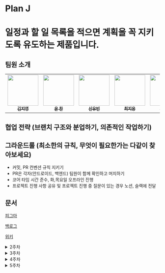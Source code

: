 # Plan J
# 일정과 할 일 목록을 적으면 계획을 꼭 지키도록 유도하는 제품입니다.

## 팀원 소개

<table>
<tbody>
<tr>
<td align="center"><a href="https://github.com/famo1245"><img src="https://github.com/famo1245.png" width='100px;' alt=""/><br /><sub><b>김지영</b></sub></a><br /></td>
<td align="center"><a href="https://github.com/Yoon-Chan"><img src="https://github.com/Yoon-Chan.png" width="100px;" alt=""/><br /><sub><b>윤 찬</b></sub></a><br /></td>
<td align="center"><a href="https://github.com/yubin0727"><img src="https://github.com/yubin0727.png" width="100px;" alt=""/><br /><sub><b>신유빈</b></sub></a><br /></td>
<td align="center"><a href="https://github.com/heyera"><img src="https://github.com/heyera.png" width="100px;" alt=""/><br /><sub><b>최지웅</b></sub></a><br /></td>
<td align="center"><a href="https://github.com/ganjanggejang"><img src="https://github.com/ganjanggejang.png" width="100px;" alt=""/><br /><sub><b>하준수</b></sub></a><br /></td>
</tr>
</tbody>
</table>


## 협업 전략 (브랜치 구조와 분업하기, 의존적인 작업하기)

## 그라운드룰 (최소한의 규칙, 무엇이 필요한가는 다같이 찾아보세요)

+ 커밋, PR 컨벤션 규칙 지키기
+ PR은 각자(안드로이드, 백엔드) 팀원이 함께 확인하고 머지하기
+ 코어 타임 시간 준수, 화,목요일 오프라인 진행
+ 프로젝트 진행 사항 공유 및 프로젝트 진행 중 질문이 있는 경우 노션, 슬랙에 전달




## 문서
[피그마](https://www.figma.com/file/KqMXmZMlsOcWORVrjwDlA0/%EC%A0%9C%EC%9D%B4%EC%96%B4%EB%A6%AC-%ED%94%84%EB%A1%9C%EC%A0%9D%ED%8A%B8?type=design&t=Hw8rauNdQrBPUdai-6)

[백로그](https://www.notion.so/7fa14444e88047af8cc3e970d0003171)

[위키](https://github.com/boostcampwm2023/and02-MyTodoList/wiki)


<details>
<summary>2주차</summary>
<div markdown="1">

  ## 2주 계확
  - [X] 로그인, 회원가입 백엔드와 연결하여 이메일 로그인만 가능하게 구현
  - [X] 메인화면 UI 구성
  - [ ] 오늘, 주간 UI 구성
  - [X] Room 연결
  - [ ] 오늘, 주간 일정 요청, 응답
  - [ ]   

  ## 2주차 결과
</div>
</details>
<details>
<summary>3주차</summary>
<div markdown="1">

</div>
</details>
<details>
<summary>4주차</summary>
<div markdown="1">

</div>
</details>
<details>
<summary>5주차</summary>
<div markdown="1">

</div>
</details>
